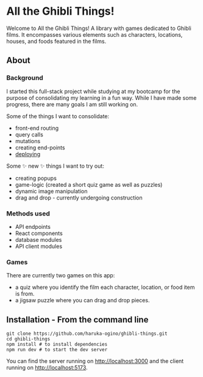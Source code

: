 # All the Ghibli Things!

Welcome to All the Ghibli Things! A library with games dedicated to Ghibli films. It encompasses various elements such as characters, locations, houses, and foods featured in the films.

## About

### Background

I started this full-stack project while studying at my bootcamp for the purpose of consolidating my learning in a fun way. While I have made some progress, there are many goals I am still working on.

Some of the things I want to consolidate:

* front-end routing
* query calls
* mutations
* creating end-points
* [deploying](https://ghibli-things.pushed.nz)

Some ✨ new ✨ things I want to try out:

* creating popups
* game-logic (created a short quiz game as well as puzzles)
* dynamic image manipulation
* drag and drop - currently undergoing construction

### Methods used

* API endpoints
* React components
* database modules
* API client modules

### Games

There are currently two games on this app:
* a quiz where you identify the film each character, location, or food item is from.
* a jigsaw puzzle where you can drag and drop pieces.

## Installation - **From the command line**

```
git clone https://github.com/haruka-ogino/ghibli-things.git
cd ghibli-things
npm install # to install dependencies
npm run dev # to start the dev server
```

You can find the server running on [http://localhost:3000](http://localhost:3000) and the client running on [http://localhost:5173](http://localhost:5173).
